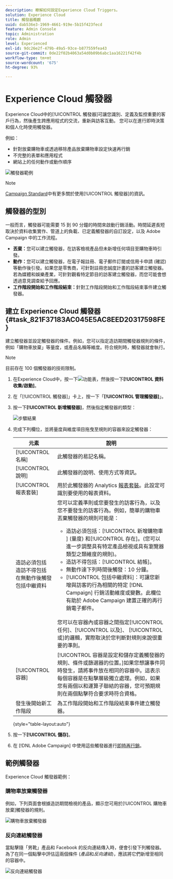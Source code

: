 ```yaml
---
description: 瞭解如何設定Experience Cloud Triggers。
solution: Experience Cloud
title: 觸發器概觀
uuid: dab536e3-1969-4661-919e-5b15f423fecd
feature: Admin Console
topic: Administration
role: Admin
level: Experienced
exl-id: 9dc26e2f-479b-49a5-93ce-b877559fea43
source-git-commit: 0de22f02b4063a54d0b09b6abc1aa16221f42f4b
workflow-type: tm+mt
source-wordcount: '675'
ht-degree: 93%

---
```


# Experience Cloud 觸發器

Experience Cloud中的[!UICONTROL 觸發器]可讓您識別、定義及監控重要的客戶行為，然後產生跨應用程式的交流，重新與訪客互動。 您可以在進行即時決策和個人化時使用觸發器。

例如：

* 針對放棄購物車或透過移除產品放棄購物車設定快速再行銷
* 不完整的表單和應用程式
* 網站上的任何動作或動作順序

![觸發器範例](../assets/trigger-abandonment-2.png)

>[!NOTE]
>
>[Campaign Standard](https://experienceleague.adobe.com/docs/campaign-standard/using/integrating-with-adobe-cloud/working-with-campaign-and-triggers/using-triggers-in-campaign.html)中有更多關於使用[!UICONTROL 觸發器]的資訊。

## 觸發器的型別

一般而言，觸發器可能需要 15 到 90 分鐘的時間來啟動行銷活動。時間延遲長短取決於資料收集實作、管道上的負載、已定義觸發器的自訂設定，以及 Adobe Campaign 中的工作流程。

* **丟棄：**&#x200B;您可以建立觸發器，在訪客檢視產品但未新增任何項目至購物車時引發。
* **動作：**&#x200B;您可以建立觸發器，在電子報註冊、電子郵件訂閱或信用卡申請 (確認) 等動作後引發。如果您是零售商，可針對註冊忠誠度計畫的訪客建立觸發器。若為媒體和娛樂產業，可針對觀看特定節目的訪客建立觸發器，而您可能會想透過意見調查給予回應。
* **工作階段開始和工作階段結束：**&#x200B;針對工作階段開始和工作階段結束事件建立觸發器。

## 建立 Experience Cloud 觸發器 {#task_821F37183AC045E5AC8EED20317598FE}

建立觸發器並設定觸發器的條件。例如，您可以指定造訪期間觸發器規則的條件，例如「購物車放棄」等量度，或產品名稱等維度。符合規則時，觸發器就會執行。

>[!NOTE]
>
>目前存在 100 個觸發器的技術限制。

1. 在Experience Cloud中，按一下![功能表](../assets/menu-icon.png)，然後按一下&#x200B;**[!UICONTROL 資料收集/啟動]**。
2. 在「[!UICONTROL 觸發器]」卡上，按一下「**[!UICONTROL 管理觸發器]**」。
3. 按一下&#x200B;**[!UICONTROL 新增觸發器]**，然後指定觸發器的類型：

   ![步驟結果](../assets/add-trigger.png)

4. 完成下列欄位，並將量度與維度項目拖曳至規則的容器來設定觸發器：

   | 元素 | 說明 |
   |--- |--- |
   | [!UICONTROL 名稱] | 此觸發器的易記名稱。 |
   | [!UICONTROL 說明] | 此觸發器的說明、使用方式等資訊。 |
   | [!UICONTROL 報表套裝] | 用於此觸發器的 Analytics [報表套裝](https://experienceleague.adobe.com/docs/analytics/admin/manage-report-suites/report-suites-admin.html?lang=zh-Hant)。此設定可識別要使用的報表資料。 |
   | 造訪必須包括<br>造訪不得包括<br>在無動作後觸發<br>包括中繼資料 | 您可以定義準則或您要發生的訪客行為，以及您不要發生的訪客行為。例如，簡單的購物車丟棄觸發器的規則可能是：<ul><li>造訪必須包括：[!UICONTROL 新增購物車 &#x200B;] (量度) 和[!UICONTROL 存在]。(您可以進一步調整具有特定產品檢視或具有瀏覽器類型之類維度的規則)。</li><li>造訪不得包括：[!UICONTROL 結帳]。</li><li>無動作達下列時間後觸發：10 分鐘。</li><li>[!UICONTROL 包括中繼資料]：可讓您新增與訪客的行為相關的特定 [!DNL Campaign] 行銷活動維度或變數。此欄位有助於 Adobe Campaign 建置正確的再行銷電子郵件。</li></ul><br>您可以在容器內或容器之間指定[!UICONTROL 任何]、[!UICONTROL 以及]、 [!UICONTROL 或]的邏輯，實際取決於您判斷對規則來說很重要的準則。 |
   | [!UICONTROL 容器] | [!UICONTROL 容器是設定和儲存定義觸發器的規則、條件或篩選器的位置。]如果您想讓事件同時發生，請將事件放在相同的容器中。這表示每個容器是在點擊層級獨立處理。例如，如果您有兩個以和運算子聯結的容器，您可預期規則在兩個點擊符合要求時符合資格。 |
   | 發生後開始新工作階段 | 為工作階段開始和工作階段結束事件建立觸發器。 |

   {style="table-layout:auto"}

5. 按一下&#x200B;**[!UICONTROL 儲存]**。
6. 在 [!DNL Adobe Campaign] 中使用這些觸發器進行[即時再行銷](https://experienceleague.adobe.com/docs/campaign-standard/using/integrating-with-adobe-cloud/working-with-campaign-and-triggers/about-adobe-experience-cloud-triggers.html)。

## 範例觸發器

Experience Cloud 觸發器範例：

### 購物車放棄觸發器

例如，下列頁面會根據造訪期間檢視的產品，顯示您可用於[!UICONTROL 購物車放棄]觸發器的規則。

![購物車放棄觸發器](../assets/abandonment-trigger.png)

### 反向連結觸發器

當點擊隨「男靴」產品和 Facebook 的反向連結傳入時，便會引發下列觸發器。為了在同一個點擊中評估這兩個條件 (*產品*&#x200B;和&#x200B;*反向連結*)，應該將它們新增至相同的容器中。

![反向連結觸發器](../assets/fb-boots-promo.png)
